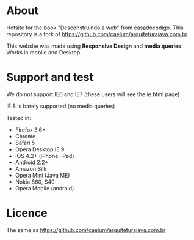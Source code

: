 About
=====

Hotsite for the book "Desconstruindo a web" from casadocodigo.
This repository is a fork of https://github.com/caelum/arquiteturajava.com.br

This website was made using **Responsive Design** and **media queries**. Works in mobile and Desktop.

Support and test
================

We do not support IE6 and IE7 (these users will see the ie.html page)

IE 8 is barely supported (no media queries)

Tested in:

* Firefox 3.6+
* Chrome
* Safari 5
* Opera Desktop
IE 9
* iOS 4.2+ (iPhone, iPad)
* Android 2.2+
* Amazon Silk
* Opera Mini (Java ME)
* Nokia S60, S40
* Opera Mobile (android)

Licence
=======

The same as https://github.com/caelum/arquiteturajava.com.br
